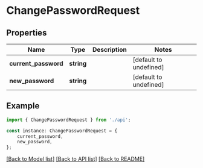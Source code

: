 # ChangePasswordRequest


## Properties

Name | Type | Description | Notes
------------ | ------------- | ------------- | -------------
**current_password** | **string** |  | [default to undefined]
**new_password** | **string** |  | [default to undefined]

## Example

```typescript
import { ChangePasswordRequest } from './api';

const instance: ChangePasswordRequest = {
    current_password,
    new_password,
};
```

[[Back to Model list]](../README.md#documentation-for-models) [[Back to API list]](../README.md#documentation-for-api-endpoints) [[Back to README]](../README.md)
